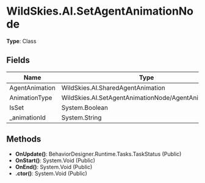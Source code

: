 ﻿# WildSkies.AI.SetAgentAnimationNode

**Type**: Class

## Fields

| Name | Type | Access |
|------|------|--------|
| AgentAnimation | WildSkies.AI.SharedAgentAnimation | Public |
| AnimationType | WildSkies.AI.SetAgentAnimationNode/AgentAnimationType | Public |
| IsSet | System.Boolean | Public |
| _animationId | System.String | Private |

## Methods

- **OnUpdate()**: BehaviorDesigner.Runtime.Tasks.TaskStatus (Public)
- **OnStart()**: System.Void (Public)
- **OnEnd()**: System.Void (Public)
- **.ctor()**: System.Void (Public)

